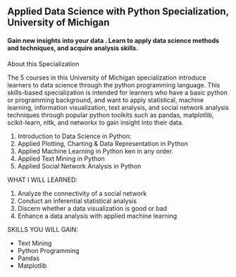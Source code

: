 ## Applied Data Science with Python Specialization, University of Michigan

#### Gain new insights into your data . Learn to apply data science methods and techniques, and acquire analysis skills.


About this Specialization

The 5 courses in this University of Michigan specialization introduce learners to data science through the python programming language. This skills-based specialization is intended for learners who have a basic python or programming background, and want to apply statistical, machine learning, information visualization, text analysis, and social network analysis techniques through popular python toolkits such as pandas, matplotlib, scikit-learn, nltk, and networkx to gain insight into their data.

1. Introduction to Data Science in Python: 
2. Applied Plotting, Charting & Data Representation in Python 
3. Applied Machine Learning in Python ken in any order. 
4. Applied Text Mining in Python
5. Applied Social Network Analysis in Python


WHAT I WILL LEARNED:
1. Analyze the connectivity of a social network
2. Conduct an inferential statistical analysis
3. Discern whether a data visualization is good or bad
4. Enhance a data analysis with applied machine learning

SKILLS YOU WILL GAIN:
- Text Mining
- Python Programming
- Pandas
- Matplotlib
